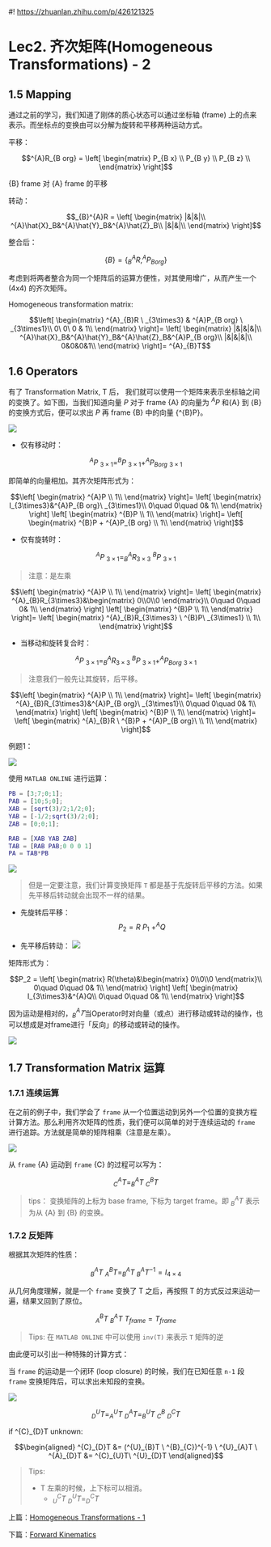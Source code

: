 #! https://zhuanlan.zhihu.com/p/426121325
# Lec2. 齐次矩阵(Homogeneous Transformations) - 2

## 1.5 Mapping

通过之前的学习，我们知道了刚体的质心状态可以通过坐标轴 (frame) 上的点来表示。而坐标点的变换由可以分解为旋转和平移两种运动方式。

平移：

$$^{A}R_{B org} = \left[
    \begin{matrix}
        P_{B x} \\
        P_{B y} \\
        P_{B z} \\
    \end{matrix}
\right]$$

{B} frame 对 {A} frame 的平移

转动：

$$_{B}^{A}R = 
\left[
\begin{matrix}
    |&|&|\\
    ^{A}\hat{X}_B&^{A}\hat{Y}_B&^{A}\hat{Z}_B\\
    |&|&|\\
\end{matrix}
\right]$$

整合后：

$$\left\{
    B
\right\}=
\left\{
    ^{A}_{B}R, ^{A}P_{B org}
\right\}$$

考虑到将两者整合为同一个矩阵后的运算方便性，对其使用增广，从而产生一个 (4x4) 的齐次矩阵。

Homogeneous transformation matrix:

$$\left[
    \begin{matrix}
        ^{A}_{B}R \  _{3\times3} & ^{A}P_{B org} \ _{3\times1}\\
        0\ 0\ 0 & 1\\
    \end{matrix}
\right]=
\left[
    \begin{matrix}
        |&|&|&|\\
        ^{A}\hat{X}_B&^{A}\hat{Y}_B&^{A}\hat{Z}_B&^{A}P_{B org}\\
        |&|&|&|\\
        0&0&0&1\\
    \end{matrix}
\right]=
^{A}_{B}T$$

## 1.6 Operators

有了 Transformation Matrix, T 后， 我们就可以使用一个矩阵来表示坐标轴之间的变换了。如下图，当我们知道向量 $P$ 对于 frame {A} 的向量为 $^{A}P$ 和{A} 到 {B} 的变换方式后，便可以求出 $P$ 再 frame {B} 中的向量 {^{B}P}。

![ ](../week2/pics/1.png)

- 仅有移动时：

$$^{A}P\ _{3\times1} = ^{B}P\ _{3\times1} + ^{A}P_{B org}\ _{3\times1}$$

即简单的向量相加。其齐次矩阵形式为：

$$\left[
    \begin{matrix}
        ^{A}P \\
        1\\
    \end{matrix}
\right]=
\left[
    \begin{matrix}
        I_{3\times3}&^{A}P_{B org}\ _{3\times1}\\
        0\quad 0\quad 0& 1\\
    \end{matrix}
\right]
\left[
    \begin{matrix}
        ^{B}P \\
        1\\
    \end{matrix}
\right]=
\left[
    \begin{matrix}
        ^{B}P + ^{A}P_{B org} \\
        1\\
    \end{matrix}
\right]$$

- 仅有旋转时：

$$^{A}P\ _{3\times1} = ^{A}_{B}R_{3\times3} \ ^{B}P\ _{3\times1} $$

> 注意：是左乘

$$\left[
    \begin{matrix}
        ^{A}P \\
        1\\
    \end{matrix}
\right]=
\left[
    \begin{matrix}
        ^{A}_{B}R_{3\times3}&\begin{matrix}
            0\\0\\0
        \end{matrix}\\
        0\quad 0\quad 0& 1\\
    \end{matrix}
\right]
\left[
    \begin{matrix}
        ^{B}P \\
        1\\
    \end{matrix}
\right]=
\left[
    \begin{matrix}
        ^{A}_{B}R_{3\times3} \ ^{B}P\ _{3\times1} \\
        1\\
    \end{matrix}
\right]$$

- 当移动和旋转复合时：

$$^{A}P\ _{3\times1} = ^{A}_{B}R_{3\times3} \ ^{B}P\ _{3\times1} + ^{A}P_{B org}\ _{3\times1}$$

> 注意我们一般先让其旋转，后平移。

$$\left[
    \begin{matrix}
        ^{A}P \\
        1\\
    \end{matrix}
\right]=
\left[
    \begin{matrix}
        ^{A}_{B}R_{3\times3}&^{A}P_{B org}\ _{3\times1}\\
        0\quad 0\quad 0& 1\\
    \end{matrix}
\right]
\left[
    \begin{matrix}
        ^{B}P \\
        1\\
    \end{matrix}
\right]=
\left[
    \begin{matrix}
        ^{A}_{B}R \ ^{B}P + ^{A}P_{B org}\ \\
        1\\
    \end{matrix}
\right]$$

例题1：

![ ](../week2/pics/2.png)

使用 `MATLAB ONLINE` 进行运算：

```matlab
PB = [3;7;0;1];
PAB = [10;5;0];
XAB = [sqrt(3)/2;1/2;0];
YAB = [-1/2;sqrt(3)/2;0];
ZAB = [0;0;1];

RAB = [XAB YAB ZAB]
TAB = [RAB PAB;0 0 0 1]
PA = TAB*PB
```

![ ](../week2/pics/3.png)

> 但是一定要注意，我们计算变换矩阵 `T` 都是基于先旋转后平移的方法。如果先平移后转动就会出现不一样的结果。

- 先旋转后平移：
$$P_{2} = R \ P_{1}\ + ^{A}Q$$

- 先平移后转动：
![ ](../week2/pics/4.png)

矩阵形式为：

$$P_2 =
\left[
    \begin{matrix}
        R(\theta)&\begin{matrix}
            0\\0\\0
        \end{matrix}\\
        0\quad 0\quad 0& 1\\
    \end{matrix}
\right]
\left[
    \begin{matrix}
        I_{3\times3}&^{A}Q\\
        0\quad 0\quad 0& 1\\
    \end{matrix}
\right]$$

因为运动是相对的，$^{A}_{B}𝑇$当Operator时对向量（或点）进行移动或转动的操作，也可以想成是对frame进行「反向」的移动或转动的操作。

![ ](../week2/pics/5.png)


## 1.7 Transformation Matrix 运算

### 1.7.1 连续运算

在之前的例子中，我们学会了 `frame` 从一个位置运动到另外一个位置的变换方程计算方法。那么利用齐次矩阵的性质，我们便可以简单的对于连续运动的 `frame` 进行追踪。方法就是简单的矩阵相乘（注意是左乘）。

![ ](../week2/pics/6.png)

从 `frame` {A} 运动到 `frame` {C} 的过程可以写为：

$$^{A}_{C}T = ^{A}_{B}T\ ^{B}_{C}T$$

> tips： 变换矩阵的上标为 base frame, 下标为 target frame。即 $^{A}_{B}T$ 表示为从 {A} 到 {B} 的变换。

### 1.7.2 反矩阵

根据其次矩阵的性质：

$$ ^{A}_{B}T\ ^{B}_{A}T = ^{A}_{B}T\ ^{A}_{B}T^{-1} = I_{4\times4}$$

从几何角度理解，就是一个 `frame` 变换了 T 之后，再按照 T 的方式反过来运动一遍，结果又回到了原位。

$$ ^{B}_{A}T \ ^{A}_{B}T\ T_{frame}  = T_{frame}$$

> Tips:
> 在 `MATLAB ONLINE` 中可以使用 `inv(T)` 来表示 `T` 矩阵的逆

由此便可以引出一种特殊的计算方式：

当 `frame` 的运动是一个闭环 (loop closure) 的时候，我们在已知任意 `n-1` 段 `frame` 变换矩阵后，可以求出未知段的变换。

![ ](../week2/pics/7.png)

$$^{U}_{D}T = 
^{U}_{A}T \ ^{A}_{D}T = ^{U}_{B}T \ ^{B}_{C} \ ^{C}_{D}T$$

if ^{C}_{D}T unknown:

$$\begin{aligned}
^{C}_{D}T &= 
(^{U}_{B}T \ ^{B}_{C})^{-1} \  ^{U}_{A}T \ ^{A}_{D}T 
&= ^{C}_{U}T\ ^{U}_{D}T
\end{aligned}$$

> Tips: 
> - T 左乘的时候，上下标可以相消。
>   - $^{C}_{U}T\ ^{U}_{D}T = ^{C}_{D}T$

上篇：[Homogeneous Transformations - 1](https://zhuanlan.zhihu.com/p/423386635)

下篇：[Forward Kinematics](https://zhuanlan.zhihu.com/p/426994048)
